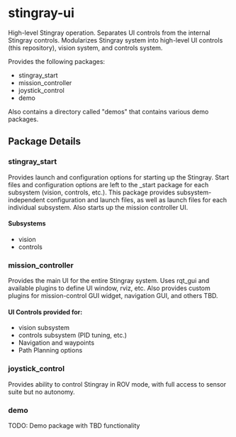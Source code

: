 stingray-ui
===========

High-level Stingray operation. Separates UI controls from the internal Stingray controls. Modularizes Stingray system into high-level UI controls (this repository), vision system, and controls system. 

Provides the following packages:
  * stingray_start
  * mission_controller
  * joystick_control
  * demo

Also contains a directory called "demos" that contains various demo packages.


## Package Details


### stingray_start
Provides launch and configuration options for starting up the Stingray. Start files and configuration options are left to the <system>_start package for each subsystem (vision, controls, etc.). This package provides subsystem-independent configuration and launch files, as well as launch files for each individual subsystem. Also starts up the mission controller UI.

#### Subsystems
  * vision
  * controls


### mission_controller
Provides the main UI for the entire Stingray system. Uses rqt_gui and available plugins to define UI window, rviz, etc. Also provides custom plugins for mission-control GUI widget, navigation GUI, and others TBD.

#### UI Controls provided for:
  * vision subsystem
  * controls subsystem (PID tuning, etc.)
  * Navigation and waypoints
  * Path Planning options


### joystick_control
Provides ability to control Stingray in ROV mode, with full access to sensor suite but no autonomy.

### demo
TODO: Demo package with TBD functionality
